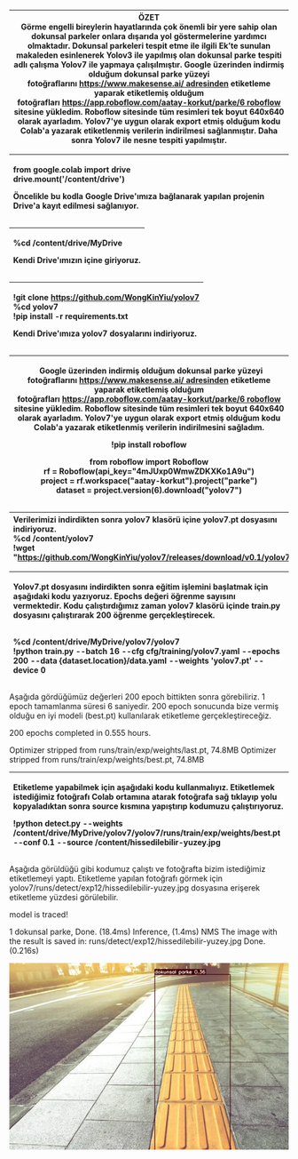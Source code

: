 ﻿|**ÖZET**<br>Görme engelli bireylerin hayatlarında çok önemli bir yere sahip olan dokunsal parkeler onlara dışarıda yol göstermelerine yardımcı olmaktadır. Dokunsal parkeleri tespit etme ile ilgili Ek’te sunulan makaleden esinlenerek Yolov3 ile yapılmış olan dokunsal parke tespiti adlı çalışma Yolov7 ile yapmaya çalışılmıştır. Google üzerinden indirmiş olduğum dokunsal parke yüzeyi fotoğraflarını https://www.makesense.ai/ adresinden etiketleme yaparak etiketlemiş olduğum fotoğrafları https://app.roboflow.com/aatay-korkut/parke/6 roboflow sitesine yükledim. Roboflow sitesinde tüm resimleri tek boyut 640x640 olarak ayarladım. Yolov7'ye uygun olarak export etmiş olduğum kodu Colab'a yazarak etiketlenmiş verilerin indirilmesi sağlanmıştır. Daha sonra Yolov7 ile nesne tespiti yapılmıştır. |
| - |


|<p>from google.colab import drive<br>drive.mount('/content/drive')</p><p>Öncelikle bu kodla Google Drive'ımıza bağlanarak yapılan projenin Drive'a kayıt edilmesi sağlanıyor.</p><p></p>|
| :- |



|<p>%cd /content/drive/MyDrive</p><p>Kendi Drive'ımızın içine giriyoruz.</p><p></p>|
| :- |



|<p>!git clone https://github.com/WongKinYiu/yolov7<br>%cd yolov7<br>!pip install -r requirements.txt</p><p>Kendi Drive'ımıza yolov7 dosyalarını indiriyoruz.</p><p></p>|
| :- |




|<p>` `Google üzerinden indirmiş olduğum dokunsal parke yüzeyi fotoğraflarını https://www.makesense.ai/ adresinden etiketleme yaparak etiketlemiş olduğum fotoğrafları https://app.roboflow.com/aatay-korkut/parke/6 roboflow sitesine yükledim. Roboflow sitesinde tüm resimleri tek boyut 640x640 olarak ayarladım. Yolov7'ye uygun olarak export etmiş olduğum kodu Colab'a yazarak etiketlenmiş verilerin indirilmesini sağladım.</p><p>!pip install roboflow</p><p>from roboflow import Roboflow<br>rf = Roboflow(api\_key="4mJUxp0WmwZDKXKo1A9u")<br>project = rf.workspace("aatay-korkut").project("parke")<br>dataset = project.version(6).download("yolov7")</p><p></p>|
| - |


|Verilerimizi indirdikten sonra yolov7 klasörü içine yolov7.pt dosyasını indiriyoruz.<br>%cd /content/yolov7<br>!wget "<https://github.com/WongKinYiu/yolov7/releases/download/v0.1/yolov7.pt>"|
| :- |



|<p>Yolov7.pt dosyasını indirdikten sonra eğitim işlemini başlatmak için aşağıdaki kodu yazıyoruz. Epochs değeri öğrenme sayısını vermektedir. Kodu çalıştırdığımız zaman yolov7 klasörü içinde train.py dosyasını çalıştırarak 200 öğrenme gerçekleştirecek.</p><p><br>%cd /content/drive/MyDrive/yolov7/yolov7<br>!python train.py --batch 16 --cfg cfg/training/yolov7.yaml --epochs 200 --data {dataset.location}/data.yaml --weights 'yolov7.pt' --device 0</p>|
| :- |

Aşağıda gördüğümüz değerleri 200 epoch bittikten sonra görebiliriz. 1 epoch tamamlanma süresi 6 saniyedir. 200 epoch sonucunda bize vermiş olduğu en iyi modeli (best.pt) kullanılarak etiketleme gerçekleştireceğiz.

200 epochs completed in 0.555 hours.

Optimizer stripped from runs/train/exp/weights/last.pt, 74.8MB
Optimizer stripped from runs/train/exp/weights/best.pt, 74.8MB

|<p>Etiketleme yapabilmek için aşağıdaki kodu kullanmalıyız. Etiketlemek istediğimiz fotoğrafı Colab ortamına atarak fotoğrafa sağ tıklayıp yolu kopyaladıktan sonra source kısmına yapıştırıp kodumuzu çalıştırıyoruz.</p><p>!python detect.py --weights /content/drive/MyDrive/yolov7/yolov7/runs/train/exp/weights/best.pt --conf 0.1 --source /content/hissedilebilir-yuzey.jpg</p><p></p>|
| :- |

Aşağıda görüldüğü gibi kodumuz çalıştı ve fotoğrafta bizim istediğimiz etiketlemeyi yaptı. Etiketleme yapılan fotoğrafı görmek için yolov7/runs/detect/exp12/hissedilebilir-yuzey.jpg dosyasına erişerek etiketleme yüzdesi görülebilir.

model is traced!

1 dokunsal parke, Done. (18.4ms) Inference, (1.4ms) NMS
The image with the result is saved in: runs/detect/exp12/hissedilebilir-yuzey.jpg
Done. (0.216s)

![C:\Users\cagat\Downloads\depositphotos\_147945463-stock-photo-tactile-paving-for-blind-handicap (1).jpg](Aspose.Words.2e1bfa01-62b3-42c9-9fd1-0ef22900f04c.001.jpeg)



